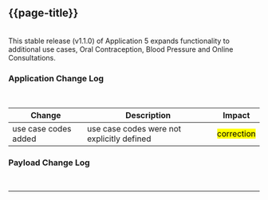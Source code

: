 <div class="bars-blg-expander">
<div class="bars-blg-expander-entry" id="v1.1.1">

## {{page-title}}
<br>
This stable release (v1.1.0) of Application 5 expands functionality to additional use cases, Oral Contraception, Blood Pressure and Online Consultations.
<br>

### Application Change Log


<br>


| Change                                    | Description                                     | Impact                                                                  | 
|-------------------------------------------|-------------------------------------------------|-------------------------------------------------------------------------|
| use case codes added  | use case codes were not explicitly defined |  <mark style="background-color: Yellow">correction</mark>  |


    
### Payload Change Log


</div>
</div>


<br>
<hr>


